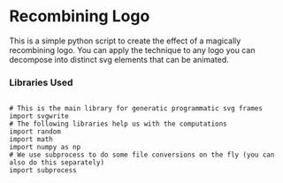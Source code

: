# Recombining Logo

This is a simple python script to create the effect of a magically recombining logo. You can apply the technique to any logo you can decompose into distinct svg elements that can be animated. 

### Libraries Used

<pre><code>
# This is the main library for generatic programmatic svg frames
import svgwrite
# The following libraries help us with the computations
import random
import math
import numpy as np
# We use subprocess to do some file conversions on the fly (you can also do this separately)
import subprocess
</code></pre>
